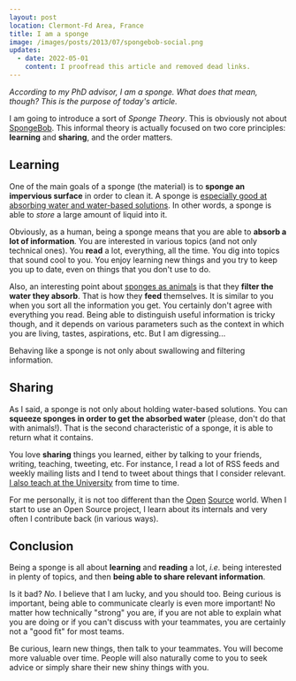 ```yaml
---
layout: post
location: Clermont-Fd Area, France
title: I am a sponge
image: /images/posts/2013/07/spongebob-social.png
updates:
  - date: 2022-05-01
    content: I proofread this article and removed dead links.
---
```


_According to my PhD advisor, I am a sponge. What does that mean, though?  This
is the purpose of today's article._

I am going to introduce a sort of _Sponge Theory_. This is obviously not about
[SpongeBob][]. This informal theory is actually focused on two core principles:
**learning** and **sharing**, and the order matters.

## Learning

One of the main goals of a sponge (the material) is to **sponge an impervious
surface** in order to clean it. A sponge is [especially good at absorbing water
and water-based solutions](https://en.wikipedia.org/wiki/Sponge_(material)). In
other words, a sponge is able to _store_ a large amount of liquid into it.

Obviously, as a human, being a sponge means that you are able to **absorb a lot
of information**. You are interested in various topics (and not only technical
ones). You **read** a lot, everything, all the time. You dig into topics that
sound cool to you. You enjoy learning new things and you try to keep you up to
date, even on things that you don't use to do.

Also, an interesting point about [sponges as
animals](https://en.wikipedia.org/wiki/Sponge) is that they **filter the water
they absorb**. That is how they **feed** themselves. It is similar to you when
you sort all the information you get. You certainly don't agree with everything
you read. Being able to distinguish useful information is tricky though, and it
depends on various parameters such as the context in which you are living,
tastes, aspirations, etc. But I am digressing...

Behaving like a sponge is not only about swallowing and filtering information.

## Sharing

As I said, a sponge is not only about holding water-based solutions. You can
**squeeze sponges in order to get the absorbed water** (please, don't do that
with animals!). That is the second characteristic of a sponge, it is able to
return what it contains.

You love **sharing** things you learned, either by talking to your friends,
writing, teaching, tweeting, etc. For instance, I read a lot of RSS feeds and
weekly mailing lists and I tend to tweet about things that I consider relevant.
[I also teach at the University](/2013/06/07/teaching-is-the-best-way-to-learn/)
from time to time.

For me personally, it is not too different than the
[Open](/2012/01/16/did-i-tell-you-open-source-was-awesome/)
[Source](/2013/07/04/on-open-sourcing-libraries/) world. When I start to use an
Open Source project, I learn about its internals and very often I contribute
back (in various ways).

## Conclusion

Being a sponge is all about **learning** and **reading** a lot, _i.e._ being
interested in plenty of topics, and then **being able to share relevant
information**.

Is it bad? _No._ I believe that I am lucky, and you should too. Being curious is
important, being able to communicate clearly is even more important!  No matter
how technically "strong" you are, if you are not able to explain what you are
doing or if you can't discuss with your teammates, you are certainly not a "good
fit" for most teams.

Be curious, learn new things, then talk to your teammates. You will become more
valuable over time. People will also naturally come to you to seek advice or
simply share their new shiny things with you.

[SpongeBob]: https://en.wikipedia.org/wiki/SpongeBob_SquarePants
